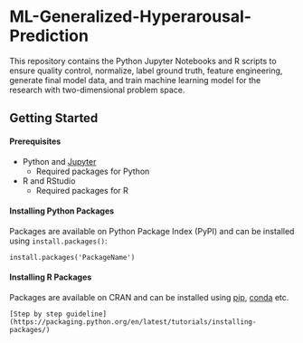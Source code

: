 # ML-Generalized-Hyperarousal-Prediction
This repository contains the Python Jupyter Notebooks and R scripts to ensure quality control, normalize, label ground truth, feature engineering, generate final model data, and train machine learning model for the research with two-dimensional problem space.



## Getting Started

#### Prerequisites
- Python and [Jupyter](https://jupyter.org/install)
    - Required packages for Python 
- R and RStudio
    - Required packages for R


#### Installing Python Packages
Packages are available on Python Package Index (PyPI) and can be installed using `install.packages()`:

    install.packages('PackageName') 

#### Installing R Packages
Packages are available on CRAN and can be installed using [pip](https://pip.pypa.io/en/stable/), [conda](https://docs.conda.io/en/latest/) etc. 
    
    [Step by step guideline](https://packaging.python.org/en/latest/tutorials/installing-packages/)

    

<!-- -->
